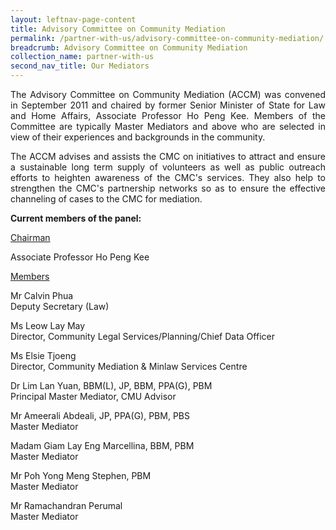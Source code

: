 ```yaml
---
layout: leftnav-page-content
title: Advisory Committee on Community Mediation
permalink: /partner-with-us/advisory-committee-on-community-mediation/
breadcrumb: Advisory Committee on Community Mediation
collection_name: partner-with-us
second_nav_title: Our Mediators
---
```


<p style="text-align: justify">The Advisory Committee on Community Mediation (ACCM) was convened in September 2011 and chaired by former Senior Minister of State for Law and Home Affairs, Associate Professor Ho Peng Kee. Members of the Committee are typically Master Mediators and above who are selected in view of their experiences and backgrounds in the community.</p>

<p style="text-align: justify">The ACCM advises and assists the CMC on initiatives to attract and ensure a sustainable long term supply of volunteers as well as public outreach efforts to heighten awareness of the CMC's services. They also help to strengthen the CMC's partnership networks so as to ensure the effective channeling of cases to the CMC for mediation.</p>

**Current members of the panel:**

<u>Chairman</u>

Associate Professor Ho Peng Kee

<u>Members</u>     

Mr Calvin Phua<br>
Deputy Secretary (Law)

Ms Leow Lay May<br>
Director, Community Legal Services/Planning/Chief Data Officer

Ms Elsie Tjoeng<br>
Director, Community Mediation & Minlaw Services Centre

Dr Lim Lan Yuan, BBM(L), JP, BBM, PPA(G), PBM<br>
Principal Master Mediator, CMU Advisor

Mr Ameerali Abdeali, JP, PPA(G), PBM, PBS<br>
Master Mediator

Madam Giam Lay Eng Marcellina, BBM, PBM<br>
Master Mediator

Mr Poh Yong Meng Stephen, PBM<br>
Master Mediator 

Mr Ramachandran Perumal<br>
Master Mediator
